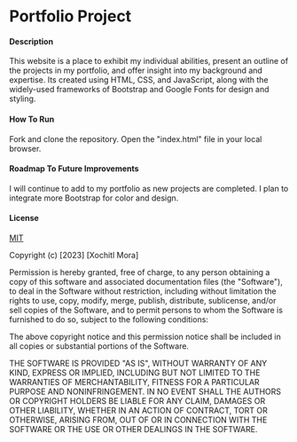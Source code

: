 # Portfolio Project

#### Description
This website is a place to exhibit my individual abilities, present an outline of the projects in my portfolio, and offer insight into my background and expertise. Its created using HTML, CSS, and JavaScript, along with the widely-used frameworks of Bootstrap and Google Fonts for design and styling.

#### How To Run
Fork and clone the repository. Open the "index.html" file in your local browser.

#### Roadmap To Future Improvements
I will continue to add to my portfolio as new projects are completed. I plan to integrate more Bootstrap for color and design.

#### License
<a href=https://choosealicense.com/licenses/mit/>MIT</a>

Copyright (c) [2023] [Xochitl Mora]

Permission is hereby granted, free of charge, to any person obtaining a copy
of this software and associated documentation files (the "Software"), to deal
in the Software without restriction, including without limitation the rights
to use, copy, modify, merge, publish, distribute, sublicense, and/or sell
copies of the Software, and to permit persons to whom the Software is
furnished to do so, subject to the following conditions:

The above copyright notice and this permission notice shall be included in all
copies or substantial portions of the Software.

THE SOFTWARE IS PROVIDED "AS IS", WITHOUT WARRANTY OF ANY KIND, EXPRESS OR
IMPLIED, INCLUDING BUT NOT LIMITED TO THE WARRANTIES OF MERCHANTABILITY,
FITNESS FOR A PARTICULAR PURPOSE AND NONINFRINGEMENT. IN NO EVENT SHALL THE
AUTHORS OR COPYRIGHT HOLDERS BE LIABLE FOR ANY CLAIM, DAMAGES OR OTHER
LIABILITY, WHETHER IN AN ACTION OF CONTRACT, TORT OR OTHERWISE, ARISING FROM,
OUT OF OR IN CONNECTION WITH THE SOFTWARE OR THE USE OR OTHER DEALINGS IN THE
SOFTWARE.



